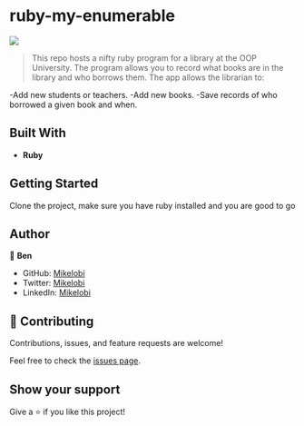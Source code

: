# ruby-my-enumerable
![](https://img.shields.io/badge/Microverse-blueviolet)

> This repo hosts a nifty ruby program for a library at the OOP University. 
> The program allows you to record what books are in the library and who borrows them. The app allows the librarian to:

-Add new students or teachers.
-Add new books.
-Save records of who borrowed a given book and when.


## Built With

- **Ruby**
  
## Getting Started

Clone the project, make sure you have ruby installed and you are good to go

## Author

👤 **Ben**

- GitHub: [Mikelobi](https://github.com/Mikelobi)
- Twitter: [Mikelobi](https://twitter.com/omulum)
- LinkedIn: [Mikelobi](https://www.linkedin.com/in/ugochukwu-omulu/)

## 🤝 Contributing

Contributions, issues, and feature requests are welcome!

Feel free to check the [issues page](https://github.com/Mikelobi/oop-school-library/issues).

## Show your support

Give a ⭐️ if you like this project!